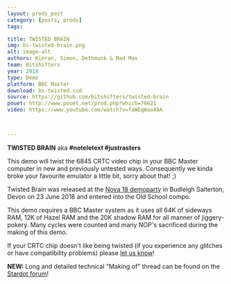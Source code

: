 ```yaml
---
layout: prods_post
category: [posts, prods]
tags: 

title: TWISTED BRAIN
img: bs-twisted-brain.png
alt: image-alt
authors: Kieran, Simon, Dethmunk & Mad Max
team: Bitshifters
year: 2018
type: Demo
platform: BBC Master
download: bs-twisted.ssd
source: https://github.com/bitshifters/twisted-brain
pouet: http://www.pouet.net/prod.php?which=76621
video: https://www.youtube.com/watch?v=faWEqWaoA8A



---
```


**TWISTED BRAIN** aka **#noteletext #justrasters**

This demo will twist the 6845 CRTC video chip in your BBC Master computer in new and previously untested ways. Consequently we kinda broke your favourite emulator a little bit, sorry about that! ;)

Twisted Brain was released at the [Nova 18 demoparty](http://www.novaparty.org/) in Budleigh Salterton, Devon on 23 June 2018 and entered into the Old School compo.

This demo requires a BBC Master system as it uses all 64K of sideways RAM, 12K of Hazel RAM and the 20K shadow RAM for all manner of jiggery-pokery. Many cycles were counted and many NOP's sacrificed during the making of this demo.

If your CRTC chip doesn't like being twisted (if you experience any glitches or have compatibility problems) please [let us know](https://bitshifters.github.io/info.html)!

**NEW:** Long and detailed technical "Making of" thread can be found on the [Stardot forum](https://stardot.org.uk/forums/viewtopic.php?f=53&t=15300)!